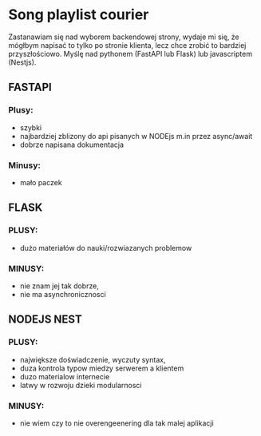 # Song playlist courier

Zastanawiam się nad wyborem backendowej strony, wydaje mi się, że mógłbym napisać to tylko po stronie klienta, lecz chce zrobić to bardziej przyszłościowo.
Myślę nad pythonem (FastAPI lub Flask) lub javascriptem (Nestjs). 

## FASTAPI
### Plusy: 
 - szybki
 - najbardziej zblizony do api pisanych w NODEjs m.in przez async/await
 - dobrze napisana dokumentacja 

### Minusy: 
- mało paczek 



## FLASK
### PLUSY:
- dużo materiałów do nauki/rozwiazanych problemow

### MINUSY:
- nie znam jej tak dobrze,
- nie ma asynchronicznosci

## NODEJS NEST

### PLUSY:
- największe doświadczenie, wyczuty syntax,
- duza kontrola typow miedzy serwerem a klientem
- duzo materialow internecie
- latwy w rozwoju dzieki modularnosci

### MINUSY: 
 - nie wiem czy to nie overengeenering dla tak malej aplikacji

